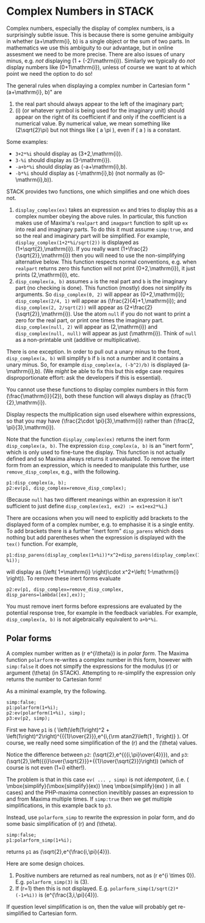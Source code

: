 # Complex Numbers in STACK

Complex numbers, especially the display of complex numbers, is a surprisingly subtle issue.   This is because there is some genuine ambiguity in whether \(a+\mathrm{i}\, b\) is a single object or the sum of two parts.  In mathematics we use this ambiguity to our advantage, but in online assesment we need to be more precise.  There are also issues of unary minus, e.g. _not_ displaying \(1 + (-2)\mathrm{i}\). Similarly we typically do _not_ display numbers like \(0+1\mathrm{i}\), unless of course we want to at which point we need the option to do so!

The general rules when displaying a complex number in Cartesian form "\(a+\mathrm{i}\, b\)" are

1. the real part should always appear to the left of the imaginary part;
2. \(i\) (or whatever symbol is being used for the imaginary unit) should appear on the right of its coefficient if and only if the coefficient is a numerical value. By numerical value, we mean something like \(2\sqrt{2}\pi\) but not things like \( a \pi \), even if \( a \) is a constant.

Some examples:

* `3+2*%i` should display as \(3+2\,\mathrm{i}\).
* `3-%i` should display as \(3-\mathrm{i}\).
* `-a+b*%i` should display as \(-a+\mathrm{i}\,b\).
* `-b*%i` should display as \(-\mathrm{i}\,b\) (not normally as \(0-\mathrm{i}\,b\)).

STACK provides two functions, one which simplifies and one which does not.

1. `display_complex(ex)` takes an expression `ex` and tries to display this as a complex number obeying the above rules.  In particular, this function makes use of Maxima's `realpart` and `imagpart` function to split up `ex` into real and imaginary parts.  To do this it must assume `simp:true`, and so the real and imaginary part will be simplified.  For example, `display_complex(1+2*%i/sqrt(2))` is displayed as \(1+\sqrt{2}\,\mathrm{i}\).  If you really want \(1+\frac{2}{\sqrt{2}}\,\mathrm{i}\) then you will need to use the non-simplifying alternative below.  This function respects normal conventions, e.g. when `realpart` returns zero this function will not print \(0+2\,\mathrm{i}\), it just prints \(2\,\mathrm{i}\), etc.  
2. `disp_complex(a, b)` assumes `a` is the real part and `b` is the imaginary part (no checking is done).  This function (mostly) does not simplify its arguments.  So `disp_complex(0, 2)` will appear as \(0+2\,\mathrm{i}\); `disp_complex(2/4, 1)` will appear as \(\frac{2}{4}+1\,\mathrm{i}\); and `disp_complex(2, 2/sqrt(2))` will appear as \(2+\frac{2}{\sqrt{2}}\,\mathrm{i}\).  Use the atom `null` if you do not want to print a zero for the real part, or print one times the imaginary part.  `disp_complex(null, 2)` will appear as \(2\,\mathrm{i}\) and `disp_complex(null, null)` will appear as just \(\mathrm{i}\).  Think of `null` as a non-printable unit (additive or multiplicative).

There is one exception.  In order to pull out a unary minus to the front, `disp_complex(a, b)` will simplify `b` if `b` is not a number and it contains a unary minus.  So, for example `disp_complex(a, (-b^2)/b)` is displayed \(a-\mathrm{i}\,b\).  (We _might_ be able to fix this but this edge case requires disproportionate effort: ask the developers if this is essential).

You cannot use these functions to display complex numbers in this form \(\frac{\mathrm{i}}{2}\), both these function will always display as \(\frac{1}{2}\,\mathrm{i}\).

Display respects the multiplication sign used elsewhere within expressions, so that you may have \(\frac{2\cdot \pi}{3}\,\mathrm{i}\) rather than \(\frac{2\, \pi}{3}\,\mathrm{i}\).

Note that the function `display_complex(ex)` returns the inert form `disp_complex(a, b)`.  The expression `disp_complex(a, b)` is an "inert form", which is only used to fine-tune the display.  This function is not actually defined and so Maxima always returns it unevaluated.  To remove the intert form from an expression, which is needed to manipulate this further, use `remove_disp_complex`, e.g., with the following.

    p1:disp_complex(a, b);
    p2:ev(p1, disp_complex=remove_disp_complex);

(Because `null` has two different meanings within an expression it isn't sufficient to just define `disp_complex(ex1, ex2) := ex1+ex2*%i`.)

There are occasions when you will need to explicitly add brackets to the displayed form of a complex number, e.g. to emphasise it is a single entity.  To add brackets there is a further "inert form" `disp_parens` which does nothing but add parentheses when the expression is displayed with the `tex()` function.  For example,

    p1:disp_parens(display_complex(1+%i))*x^2+disp_parens(display_complex(1-%i));

will display as \(\left( 1+\mathrm{i} \right)\cdot x^2+\left( 1-\mathrm{i} \right)\).  To remove these inert forms evaluate

    p2:ev(p1, disp_complex=remove_disp_complex, disp_parens=lambda([ex],ex));

You must remove inert forms before expressions are evaluated by the potential response tree, for example in the feedback variables.  For example, `disp_complex(a, b)` is not algebraically equivalent to `a+b*%i`.

## Polar forms

A complex number written as \(r e^{i\theta}\) is in _polar form_.  The Maxima function `polarform` re-writes a complex number in this form, however with `simp:false` it does not simplfy the expressions for the modulus \(r\) or argument \(\theta\) (in STACK). Attempting to re-simplify the expression only returns the number to Cartesian form!

As a minimal example, try the following.

    simp:false;
    p1:polarform(1+%i);
    p2:ev(polarform(1+%i), simp);
    p3:ev(p2, simp);

First we have `p1` is  \( \left(\left(1\right)^2 + \left(1\right)^2\right)^{{{1}\over{2}}}\,e^{i\,{\rm atan2}\left(1 , 1\right)} \). Of course, we really need some simplification of the \(r\) and the \(\theta\) values.

Notice the difference between `p2`: \(\sqrt{2}\,e^{{{i\,\pi}\over{4}}}\), and `p3`: \(\sqrt{2}\,\left({{i}\over{\sqrt{2}}}+{{1}\over{\sqrt{2}}}\right)\) (which of course is not even \(1+i\) either!).

The problem is that in this case `ev( ... , simp)` is not _idempotent_, (i.e. \( \mbox{simplify}(\mbox{simplify}(ex)) \neq \mbox{simplify}(ex) \) in all cases) and the PHP-maxima connection inevitibly passes an expression to and from Maxima multiple times.  If `simp:true` then we get multiple simplifications, in this example back to `p3`.

Instead, use `polarform_simp` to rewrite the expression in polar form, and do some basic simplification of \(r\) and \(\theta\).

    simp:false;
    p1:polarform_simp(1+%i);

returns `p1` as \(\sqrt{2}\,e^{\frac{i\,\pi}{4}}\).

Here are some design choices.

1. Positive numbers are returned as real numbers, not as \(r e^{i \times 0}\).  E.g. `polarform_simp(3)` is \(3\).
2. If \(r=1\) then this is not displayed. E.g. `polarform_simp(1/sqrt(2)*(-1+%i))` is \(e^{\frac{3\,i\,\pi}{4}}\).

If question level simplification is on, then the value will probably get re-simplified to Cartesian form.
